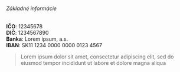###### Základné informácie


**IČO**: 12345678    
**DIČ**: 1234567890    
**Banka**: Lorem ipsum, a.s.    
**IBAN**: SK11 1234 0000 0000 0123 4567    

> Lorem ipsum dolor sit amet, consectetur adipiscing elit, sed do eiusmod tempor incididunt ut labore et dolore magna aliqua 